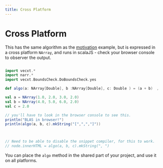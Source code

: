 ```yaml
---
title: Cross Platform
---
```


# Cross Platform

This has the same algorithm as the [motivation](motivation.mdoc.md) example, but is expressed in a cross platform `NArray`, and runs in scalaJS - check your browser console to observer the output.

<script type="text/javascript" src="https://cdn.jsdelivr.net/gh/stdlib-js/blas@umd/browser.js"></script>

```scala mdoc

import vecxt.*
import narr.*
import vecxt.BoundsCheck.DoBoundsCheck.yes

def algo(a: NArray[Double], b :NArray[Double], c: Double ) = (a + b)  / c

val a = NArray(1.0, 2.0, 3.0, 2.0)
val b = NArray(4.0, 5.0, 6.0, 2.0)
val c = 2.0

// you'll have to look in the browser console to see this.
println("BLAS in browser!")
println(algo(a, b, c).mkString("[",",","]"))



// Need to be able to disable the snippet compiler, for this to work.
// node.innerHTML = algo(a, b, c).mkString(", ")

```
You can place the `algo` method in the shared part of your project, and use it on all platforms.